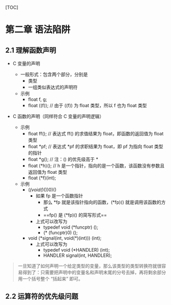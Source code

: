 [TOC]

# 第二章 语法陷阱

## 2.1 理解函数声明

- C 变量的声明
  - 一般形式：包含两个部分，分别是
    - 类型
    - 一组类似表达式的声明符
  - 示例
    - float f, g;
    - float ((f));  // 由于 ((f)) 为 float 类型，所以 f 也为 float 类型

- C 函数的声明（同样符合 C 变量的声明逻辑）
  - 示例
    - float ff();  // 表达式 ff() 的求值结果为 float，即函数的返回值为 float 类型
    - float *pf;  // 表达式 *pf 的求职结果为 float，即 pf 为指向 float 类型的指针
    - float *g();  // 注：() 的优先级高于 *
    - float (*h)();  // h 是一个指针，指向的是一个函数，该函数没有参数且返回值为 float 类型
    - float (*f)(int);
  - 示例
    - (*(void(*)())0)()
      - 如果 fp 是一个函数指针
        - 那么 \*fp 就是该指针指向的函数，(\*fp)() 就是调用该函数的方式
        - ==fp() 是 (\*fp)() 的简写形式==
      - 上式可以改写为
        - typedef void (\*funcptr) ();
        - (\* (funcptr)0) ();
    - void (\*signal(int, void(\*)(int))) (int);
      - 上式可以改写为
        - typedef void (*HANDLER) (int);
        - HANDLER signal(int, HANDLER);

> 一旦知道了如何声明一个给定类型的变量，那么该类型的类型转换符就很容易得到了：只需要把声明中的变量名和声明末尾的分号去掉，再将剩余部分用一个括号整个 “括起来” 即可。

## 2.2 运算符的优先级问题

